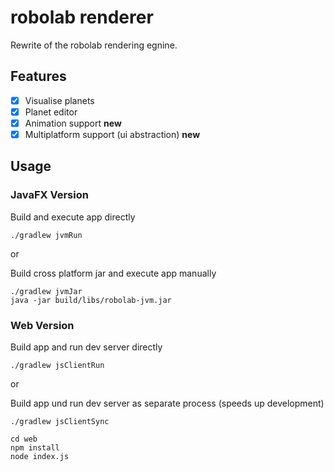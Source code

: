 # robolab renderer

Rewrite of the robolab rendering egnine. 

## Features

- [x] Visualise planets
- [x] Planet editor
- [x] Animation support **new**
- [x] Multiplatform support (ui abstraction) **new** 

## Usage

### JavaFX Version

Build and execute app directly
```shell script
./gradlew jvmRun
```

or

Build cross platform jar and execute app manually
```shell script
./gradlew jvmJar
java -jar build/libs/robolab-jvm.jar
```

### Web Version

Build app and run dev server directly
```shell script
./gradlew jsClientRun
```

or

Build app und run dev server as separate process (speeds up development)
```shell script
./gradlew jsClientSync

cd web
npm install
node index.js
```
